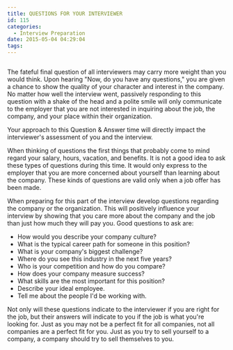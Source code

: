 ```yaml
---
title: QUESTIONS FOR YOUR INTERVIEWER
id: 115
categories:
  - Interview Preparation
date: 2015-05-04 04:29:04
tags:
---
```


<div class="page" title="Page 1">
<div class="layoutArea">
<div class="column">

The fateful final question of all interviewers may carry more weight than you would think. Upon hearing "Now, do you have any questions," you are given a chance to show the quality of your character and interest in the company. No matter how well the interview went, passively responding to this question with a shake of the head and a polite smile will only communicate to the employer that you are not interested in inquiring about the job, the company, and your place within their organization.

Your approach to this Question &amp; Answer time will directly impact the interviewer's assessment of you and the interview.

When thinking of questions the first things that probably come to mind regard your salary, hours, vacation, and benefits. It is not a good idea to ask these types of questions during this time. It would only express to the employer that you are more concerned about yourself than learning about the company. These kinds of questions are valid only when a job offer has been made.

When preparing for this part of the interview develop questions regarding the company or the organization. This will positively influence your interview by showing that you care more about the company and the job than just how much they will pay you. Good questions to ask are:

*   How would you describe your company culture?
*   What is the typical career path for someone in this position?
*   What is your company's biggest challenge?
*   Where do you see this industry in the next five years?
*   Who is your competition and how do you compare?
*   How does your company measure success?
*   What skills are the most important for this position?
*   Describe your ideal employee.
*   Tell me about the people I'd be working with.

Not only will these questions indicate to the interviewer if you are right for the job, but their answers will indicate to you if the job is what you're looking for. Just as you may not be a perfect fit for all companies, not all companies are a perfect fit for you. Just as you try to sell yourself to a company, a company should try to sell themselves to you.

</div>
</div>
</div>